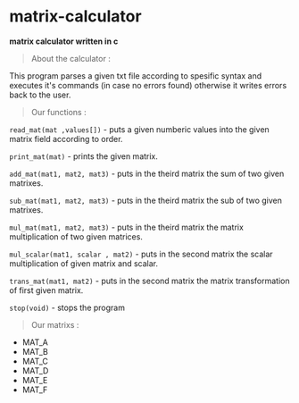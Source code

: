 # matrix-calculator
**matrix calculator written in c**
>About the calculator :

This program parses a given txt file according to spesific syntax and executes it's commands (in case no errors found) otherwise it writes errors back to the user. 

>Our functions :

`read_mat(mat ,values[])` - puts a given numberic values into the given matrix field according to order.

`print_mat(mat)` - prints the given matrix.

`add_mat(mat1, mat2, mat3)` - puts in the theird matrix the sum of two given matrixes.

`sub_mat(mat1, mat2, mat3)` - puts in the theird matrix the sub of two given matrixes.

`mul_mat(mat1, mat2, mat3)` - puts in the theird matrix the matrix multiplication of two given matrices.

`mul_scalar(mat1, scalar , mat2)` - puts in the second matrix the scalar multiplication of given matrix and scalar.

`trans_mat(mat1, mat2)` - puts in the second matrix the matrix transformation of first given matrix.

`stop(void)` - stops the program 

>Our matrixs :

* MAT_A
* MAT_B
* MAT_C
* MAT_D
* MAT_E
* MAT_F
